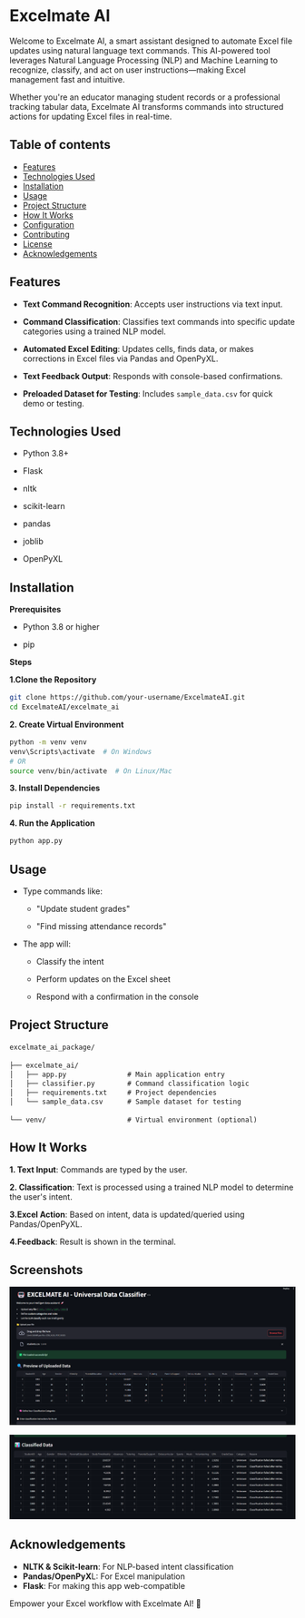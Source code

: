 
# Excelmate AI

Welcome to Excelmate AI, a smart assistant designed to automate Excel file updates using natural language text commands. This AI-powered tool leverages Natural Language Processing (NLP) and Machine Learning to recognize, classify, and act on user instructions—making Excel management fast and intuitive.

Whether you're an educator managing student records or a professional tracking tabular data, Excelmate AI transforms commands into structured actions for updating Excel files in real-time.


## Table of contents
- [Features](#features)
- [Technologies Used](#technologies-used)
- [Installation](#installation)
- [Usage](#usage)
- [Project Structure](#project-structure)
- [How It Works](#how-it-works)
- [Configuration](#configuration)
- [Contributing](#contributing)
- [License](#license)
- [Acknowledgements](#acknowledgements)
## Features
- **Text Command Recognition**: Accepts user instructions via text input.

- **Command Classification**: Classifies text commands into specific update categories using a trained NLP model.

- **Automated Excel Editing**: Updates cells, finds data, or makes corrections in Excel files via Pandas and OpenPyXL.

- **Text Feedback Output**: Responds with console-based confirmations.

- **Preloaded Dataset for Testing**: Includes `sample_data.csv` for quick demo or testing.


## Technologies Used

- Python 3.8+

- Flask

- nltk

- scikit-learn

- pandas

- joblib

- OpenPyXL



## Installation

**Prerequisites**
- Python 3.8 or higher

- pip

**Steps**

**1.Clone the Repository**
```bash
git clone https://github.com/your-username/ExcelmateAI.git
cd ExcelmateAI/excelmate_ai
```

**2. Create Virtual Environment**

```bash
python -m venv venv
venv\Scripts\activate  # On Windows
# OR
source venv/bin/activate  # On Linux/Mac
```
**3. Install Dependencies**

```bash
pip install -r requirements.txt
```
**4. Run the Application**

```bash
python app.py
```


    
## Usage

- Type commands like:

   - "Update student grades"

   - "Find missing attendance records"

- The app will:

  - Classify the intent

  - Perform updates on the Excel sheet

  -  Respond with a confirmation in the console





## Project Structure
```
excelmate_ai_package/

├── excelmate_ai/
│   ├── app.py               # Main application entry
│   ├── classifier.py        # Command classification logic
│   ├── requirements.txt     # Project dependencies
│   └── sample_data.csv      # Sample dataset for testing

└── venv/                    # Virtual environment (optional)
```
## How It Works

**1. Text Input**: Commands are typed by the user.

**2. Classification**: Text is processed using a trained NLP model to determine the user's intent.

**3.Excel Action**: Based on intent, data is updated/queried using Pandas/OpenPyXL.

**4.Feedback**: Result is shown in the terminal.
## Screenshots

![***📝Text command interface***](images/ss1.png)

![***📊 Excel Before and After Update***](images/ss2.png)

## Acknowledgements

 - **NLTK & Scikit-learn**: For NLP-based intent classification
 - **Pandas/OpenPyX**L: For Excel manipulation
 - **Flask**: For making this app web-compatible

Empower your Excel workflow with Excelmate AI! 🎯 

